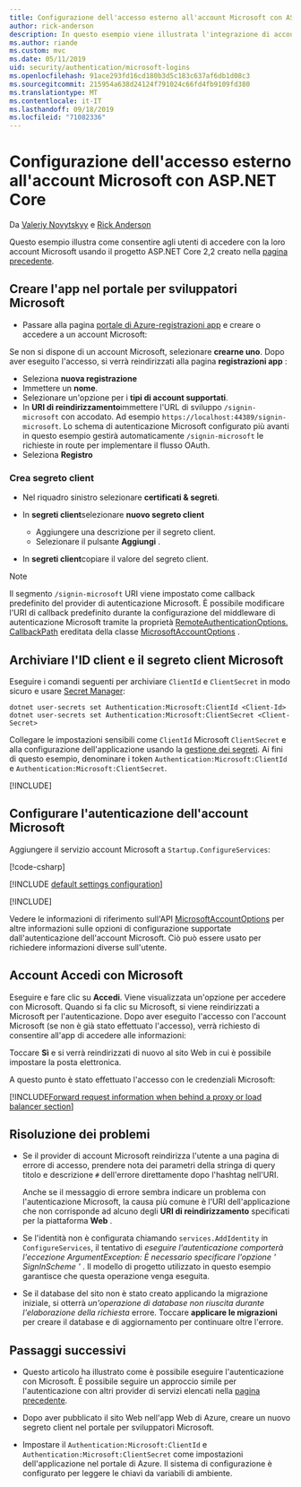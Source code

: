 ```yaml
---
title: Configurazione dell'accesso esterno all'account Microsoft con ASP.NET Core
author: rick-anderson
description: In questo esempio viene illustrata l'integrazione di account Microsoft autenticazione utente in un'app ASP.NET Core esistente.
ms.author: riande
ms.custom: mvc
ms.date: 05/11/2019
uid: security/authentication/microsoft-logins
ms.openlocfilehash: 91ace293fd16cd180b3d5c183c637af6db1d08c3
ms.sourcegitcommit: 215954a638d24124f791024c66fd4fb9109fd380
ms.translationtype: MT
ms.contentlocale: it-IT
ms.lasthandoff: 09/18/2019
ms.locfileid: "71082336"
---
```

# <a name="microsoft-account-external-login-setup-with-aspnet-core"></a>Configurazione dell'accesso esterno all'account Microsoft con ASP.NET Core

Da [Valeriy Novytskyy](https://github.com/01binary) e [Rick Anderson](https://twitter.com/RickAndMSFT)

Questo esempio illustra come consentire agli utenti di accedere con la loro account Microsoft usando il progetto ASP.NET Core 2,2 creato nella [pagina precedente](xref:security/authentication/social/index).

## <a name="create-the-app-in-microsoft-developer-portal"></a>Creare l'app nel portale per sviluppatori Microsoft

* Passare alla pagina [portale di Azure-registrazioni app](https://go.microsoft.com/fwlink/?linkid=2083908) e creare o accedere a un account Microsoft:

Se non si dispone di un account Microsoft, selezionare **crearne uno**. Dopo aver eseguito l'accesso, si verrà reindirizzati alla pagina **registrazioni app** :

* Seleziona **nuova registrazione**
* Immettere un **nome**.
* Selezionare un'opzione per i **tipi di account supportati**.  <!-- Accounts for any org work with MS domain accounts. Most folks probably want the last option, personal MS accounts -->
* In **URI di reindirizzamento**immettere l'URL di sviluppo `/signin-microsoft` con accodato. Ad esempio `https://localhost:44389/signin-microsoft`. Lo schema di autenticazione Microsoft configurato più avanti in questo esempio gestirà automaticamente `/signin-microsoft` le richieste in route per implementare il flusso OAuth.
* Seleziona **Registro**

### <a name="create-client-secret"></a>Crea segreto client

* Nel riquadro sinistro selezionare **certificati & segreti**.
* In **segreti client**selezionare **nuovo segreto client**

  * Aggiungere una descrizione per il segreto client.
  * Selezionare il pulsante **Aggiungi** .

* In **segreti client**copiare il valore del segreto client.

> [!NOTE]
> Il segmento `/signin-microsoft` URI viene impostato come callback predefinito del provider di autenticazione Microsoft. È possibile modificare l'URI di callback predefinito durante la configurazione del middleware di autenticazione Microsoft tramite la proprietà [RemoteAuthenticationOptions. CallbackPath](/dotnet/api/microsoft.aspnetcore.authentication.remoteauthenticationoptions.callbackpath) ereditata della classe [MicrosoftAccountOptions](/dotnet/api/microsoft.aspnetcore.authentication.microsoftaccount.microsoftaccountoptions) .

## <a name="store-the-microsoft-client-id-and-client-secret"></a>Archiviare l'ID client e il segreto client Microsoft

Eseguire i comandi seguenti per archiviare `ClientId` e `ClientSecret` in modo sicuro e usare [Secret Manager](xref:security/app-secrets):

```dotnetcli
dotnet user-secrets set Authentication:Microsoft:ClientId <Client-Id>
dotnet user-secrets set Authentication:Microsoft:ClientSecret <Client-Secret>
```

Collegare le impostazioni sensibili come `ClientId` Microsoft `ClientSecret` e alla configurazione dell'applicazione usando la [gestione dei segreti](xref:security/app-secrets). Ai fini di questo esempio, denominare i token `Authentication:Microsoft:ClientId` e `Authentication:Microsoft:ClientSecret`.

[!INCLUDE[](~/includes/environmentVarableColon.md)]

## <a name="configure-microsoft-account-authentication"></a>Configurare l'autenticazione dell'account Microsoft

Aggiungere il servizio account Microsoft a `Startup.ConfigureServices`:

[!code-csharp[](~/security/authentication/social/social-code/StartupMS.cs?name=snippet&highlight=10-14)]

[!INCLUDE [default settings configuration](includes/default-settings.md)]

[!INCLUDE[](includes/chain-auth-providers.md)]

Vedere le informazioni di riferimento sull'API [MicrosoftAccountOptions](/dotnet/api/microsoft.aspnetcore.builder.microsoftaccountoptions) per altre informazioni sulle opzioni di configurazione supportate dall'autenticazione dell'account Microsoft. Ciò può essere usato per richiedere informazioni diverse sull'utente.

## <a name="sign-in-with-microsoft-account"></a>Account Accedi con Microsoft

Eseguire e fare clic su **Accedi**. Viene visualizzata un'opzione per accedere con Microsoft. Quando si fa clic su Microsoft, si viene reindirizzati a Microsoft per l'autenticazione. Dopo aver eseguito l'accesso con l'account Microsoft (se non è già stato effettuato l'accesso), verrà richiesto di consentire all'app di accedere alle informazioni:

Toccare **Sì** e si verrà reindirizzati di nuovo al sito Web in cui è possibile impostare la posta elettronica.

A questo punto è stato effettuato l'accesso con le credenziali Microsoft:

[!INCLUDE[Forward request information when behind a proxy or load balancer section](includes/forwarded-headers-middleware.md)]

## <a name="troubleshooting"></a>Risoluzione dei problemi

* Se il provider di account Microsoft reindirizza l'utente a una pagina di errore di accesso, prendere nota dei parametri della stringa di query titolo e descrizione `#` dell'errore direttamente dopo l'hashtag nell'URI.

  Anche se il messaggio di errore sembra indicare un problema con l'autenticazione Microsoft, la causa più comune è l'URI dell'applicazione che non corrisponde ad alcuno degli **URI di reindirizzamento** specificati per la piattaforma **Web** .
* Se l'identità non è configurata chiamando `services.AddIdentity` in `ConfigureServices`, il tentativo di *eseguire l'autenticazione comporterà l'eccezione ArgumentException: È necessario specificare l'opzione ' SignInScheme '* . Il modello di progetto utilizzato in questo esempio garantisce che questa operazione venga eseguita.
* Se il database del sito non è stato creato applicando la migrazione iniziale, si otterrà *un'operazione di database non riuscita durante l'elaborazione della richiesta* errore. Toccare **applicare le migrazioni** per creare il database e di aggiornamento per continuare oltre l'errore.

## <a name="next-steps"></a>Passaggi successivi

* Questo articolo ha illustrato come è possibile eseguire l'autenticazione con Microsoft. È possibile seguire un approccio simile per l'autenticazione con altri provider di servizi elencati nella [pagina precedente](xref:security/authentication/social/index).

* Dopo aver pubblicato il sito Web nell'app Web di Azure, creare un nuovo segreto client nel portale per sviluppatori Microsoft.

* Impostare il `Authentication:Microsoft:ClientId` e `Authentication:Microsoft:ClientSecret` come impostazioni dell'applicazione nel portale di Azure. Il sistema di configurazione è configurato per leggere le chiavi da variabili di ambiente.
